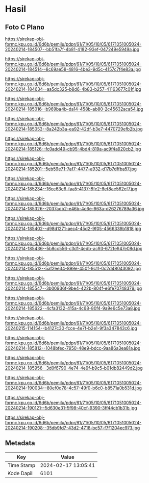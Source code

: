 # Hasil

## Foto C Plano

https://sirekap-obj-formc.kpu.go.id/6d6b/pemilu/pdpr/61/71/05/10/05/6171051005024-20240214-184507--bb51fa7f-4b81-4182-93ef-047249e5949a.jpg

https://sirekap-obj-formc.kpu.go.id/6d6b/pemilu/pdpr/61/71/05/10/05/6171051005024-20240214-184514--8c69ae58-4816-4be3-9d5c-4157c7f4e83a.jpg

https://sirekap-obj-formc.kpu.go.id/6d6b/pemilu/pdpr/61/71/05/10/05/6171051005024-20240214-184634--aa5dc325-b8d6-4b83-b257-41163677c01f.jpg

https://sirekap-obj-formc.kpu.go.id/6d6b/pemilu/pdpr/61/71/05/10/05/6171051005024-20240214-185016--b969ba4b-da14-458b-ab80-2c45632aca54.jpg

https://sirekap-obj-formc.kpu.go.id/6d6b/pemilu/pdpr/61/71/05/10/05/6171051005024-20240214-185053--8a242b3a-ea92-42df-b3e7-4470729efb2b.jpg

https://sirekap-obj-formc.kpu.go.id/6d6b/pemilu/pdpr/61/71/05/10/05/6171051005024-20240214-185126--fc0add49-cb95-4bd4-819a-ac9f4a920cb2.jpg

https://sirekap-obj-formc.kpu.go.id/6d6b/pemilu/pdpr/61/71/05/10/05/6171051005024-20240214-185201--5eb59e71-7af7-4477-a932-d17b7dffba57.jpg

https://sirekap-obj-formc.kpu.go.id/6d6b/pemilu/pdpr/61/71/05/10/05/6171051005024-20240214-185234--16cc63c6-faa5-4137-8fe2-8ef8ae562ef7.jpg

https://sirekap-obj-formc.kpu.go.id/6d6b/pemilu/pdpr/61/71/05/10/05/6171051005024-20240214-185326--2037adb2-e46b-4c6e-963a-d26276789a36.jpg

https://sirekap-obj-formc.kpu.go.id/6d6b/pemilu/pdpr/61/71/05/10/05/6171051005024-20240214-185402--d98d1271-aec4-45d2-9f05-4566339b1818.jpg

https://sirekap-obj-formc.kpu.go.id/6d6b/pemilu/pdpr/61/71/05/10/05/6171051005024-20240214-185436--5b8cc556-c3d1-4edb-ac93-672fe947e08d.jpg

https://sirekap-obj-formc.kpu.go.id/6d6b/pemilu/pdpr/61/71/05/10/05/6171051005024-20240214-185512--5af2ee34-899e-450f-9c11-0c2d48043092.jpg

https://sirekap-obj-formc.kpu.go.id/6d6b/pemilu/pdpr/61/71/05/10/05/6171051005024-20240214-185547--3b00936f-9be4-422b-804f-e6fe70748379.jpg

https://sirekap-obj-formc.kpu.go.id/6d6b/pemilu/pdpr/61/71/05/10/05/6171051005024-20240214-185622--4cfa3132-415a-4c68-80f4-9a9e6c5e73a8.jpg

https://sirekap-obj-formc.kpu.go.id/6d6b/pemilu/pdpr/61/71/05/10/05/6171051005024-20240215-114154--b4127c30-fcce-4e7f-b2e1-9f3a347843c6.jpg

https://sirekap-obj-formc.kpu.go.id/6d6b/pemilu/pdpr/61/71/05/10/05/6171051005024-20240214-185812--1048bfec-7950-48e9-bdcc-9aa86a3ea81a.jpg

https://sirekap-obj-formc.kpu.go.id/6d6b/pemilu/pdpr/61/71/05/10/05/6171051005024-20240214-185956--3d0f6790-4e74-4e9f-b9c5-b01db82449d2.jpg

https://sirekap-obj-formc.kpu.go.id/6d6b/pemilu/pdpr/61/71/05/10/05/6171051005024-20240214-190034--80ef0d78-4c57-49f0-b6c0-b8571a0b531d.jpg

https://sirekap-obj-formc.kpu.go.id/6d6b/pemilu/pdpr/61/71/05/10/05/6171051005024-20240214-190121--5d630e31-5f98-40cf-9390-3ff44cb1b31b.jpg

https://sirekap-obj-formc.kpu.go.id/6d6b/pemilu/pdpr/61/71/05/10/05/6171051005024-20240214-190208--35db9fd7-43d2-4718-bc57-f7f1204ec973.jpg


## Metadata

| Key        | Value               |
| ---------- | ------------------- |
| Time Stamp | 2024-02-17 13:05:41 |
| Kode Dapil | 6101                |



